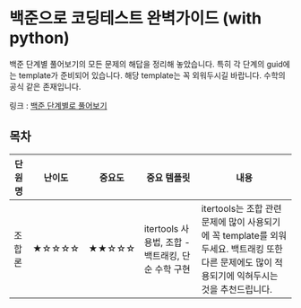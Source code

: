 # 백준으로 코딩테스트 완벽가이드 (with python)

백준 단계별 풀어보기의 모든 문제의 해답을 정리해 놓았습니다.
특히 각 단계의 guid에는 template가 준비되어 있습니다. 해당 template는 꼭 외워두시길 바랍니다. 수학의 공식 같은 존재입니다.

링크 : [백준 단계별로 풀어보기](https://www.acmicpc.net/step)

## 목차

|단원명|난이도|중요도|중요 템플릿|내용|
|-----|---|---|-----|---------|
|조합론|★☆☆☆☆|★★☆☆☆|itertools 사용법, 조합 - 백트래킹, 단순 수학 구현 | itertools는 조합 관련 문제에 많이 사용되기에 꼭 template를 외워두세요. 백트래킹 또한 다른 문제에도 많이 적용되기에 익혀두시는 것을 추천드립니다.|
